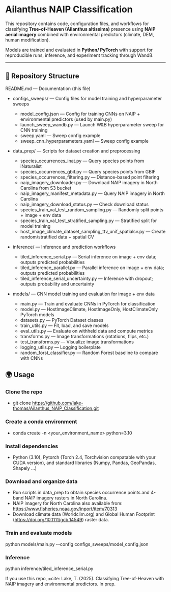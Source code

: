 ﻿# Ailanthus NAIP Classification

This repository contains code, configuration files, and workflows for classifying **Tree-of-Heaven (Ailanthus altissima)** presence using **NAIP aerial imagery** combined with environmental predictors (climate, DEM, human modification).  

Models are trained and evaluated in **Python/ PyTorch** with support for reproducible runs, inference, and experiment tracking through WandB.

---

## 📂 Repository Structure

README.md — Documentation (this file)

* configs_sweeps/ — Config files for model training and hyperparameter sweeps
  * model_config.json — Config for training CNNs on NAIP + environmental predictors (used by main.py)
  * launch_sweep_wandb.py — Launch W&B hyperparameter sweep for CNN training
  * sweep.yaml — Sweep config example
  * sweep_cnn_hyperparameters.yaml — Sweep config example

* data_prep/ — Scripts for dataset creation and preprocessing
  * species_occurrences_inat.py — Query species points from iNaturalist
  * species_occurrences_gbif.py — Query species points from GBIF
  * species_occurrences_filtering.py — Distance-based point filtering
  * naip_imagery_downloader.py — Download NAIP imagery in North Carolina from S3 bucket
  * naip_imagery_manifest_metadata.py — Query NAIP imagery in North Carolina
  * naip_imagery_download_status.py — Check download status
  * species_train_val_test_random_sampling.py — Randomly split points + image + env data
  * species_train_val_test_stratified_sampling.py — Stratified split for model training
  * host_image_climate_dataset_sampling_ttv_unif_spatialcv.py — Create random/stratified data + spatial CV

* inference/ — Inference and prediction workflows
  * tiled_inference_serial.py — Serial inference on image + env data; outputs predicted probabilities
  * tiled_inference_parallel.py — Parallel inference on image + env data; outputs predicted probabilities
  * tiled_inference_serial_uncertainty.py — Inference with dropout; outputs probability and uncertainty

* models/ — CNN model training and evaluation for image + env data
  * main.py — Train and evaluate CNNs in PyTorch for classification
  * model.py — HostImageClimate, HostImageOnly, HostClimateOnly PyTorch models
  * datasets.py — PyTorch Dataset classes
  * train_utils.py — Fit, load, and save models
  * eval_utils.py — Evaluate on withheld data and compute metrics
  * transforms.py — Image transformations (rotations, flips, etc.)
  * test_transforms.py — Visualize image transformations
  * logging_utils.py — Logging boilerplate
  * random_forst_classifier.py — Random Forest baseline to compare with CNNs

## 🌍 Usage

### Clone the repo
- git clone https://github.com/lake-thomas/Ailanthus_NAIP_Classification.git

### Create a conda environment
- conda create -n <your_environment_name> python=3.10

### Install dependencies
- Python (3.10), Pytorch (Torch 2.4, Torchvision compatable with your CUDA version), and standard libraries (Numpy, Pandas, GeoPandas, Shapely ...)

### Download and organize data
- Run scripts in data_prep to obtain species occurrence points and 4-band NAIP imagery rasters in North Carolina.
- NAIP imagery for North Carolina also available from: https://www.fisheries.noaa.gov/inport/item/70313
- Download climate data (Worldclim.org) and Global Human Footprint (https://doi.org/10.1111/gcb.14549) raster data.

### Train and evaluate models
python models/main.py --config configs_sweeps/model_config.json

### Inference
python inference/tiled_inference_serial.py 

If you use this repo, =cite:
Lake, T. (2025). Classifying Tree-of-Heaven with NAIP imagery and environmental predictors. In prep.



